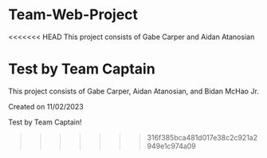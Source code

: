 # Team-Web-Project
<<<<<<< HEAD
This project consists of Gabe Carper and Aidan Atanosian

Test by Team Captain
=======
This project consists of Gabe Carper, Aidan Atanosian, and Bidan McHao Jr.

Created on 11/02/2023

Test by Team Captain!
>>>>>>> 316f385bca481d017e38c2c921a2949e1c974a09
